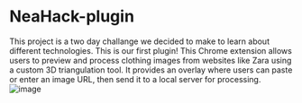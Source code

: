 # NeaHack-plugin
This project is a two day challange we decided to make to learn about different technologies. This is our first plugin!
This Chrome extension allows users to preview and process clothing images from websites like Zara using a custom 3D triangulation tool. It provides an overlay where users can paste or enter an image URL, then send it to a local server for processing.
![image](https://github.com/user-attachments/assets/7045e4b7-7304-4cde-bbf5-c438e7b50e75)
